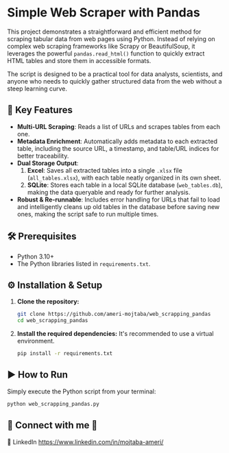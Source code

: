 # Simple Web Scraper with Pandas

This project demonstrates a straightforward and efficient method for scraping tabular data from web pages using Python. Instead of relying on complex web scraping frameworks like Scrapy or BeautifulSoup, it leverages the powerful `pandas.read_html()` function to quickly extract HTML tables and store them in accessible formats.

The script is designed to be a practical tool for data analysts, scientists, and anyone who needs to quickly gather structured data from the web without a steep learning curve.

## 🚀 Key Features

- **Multi-URL Scraping**: Reads a list of URLs and scrapes tables from each one.
- **Metadata Enrichment**: Automatically adds metadata to each extracted table, including the source URL, a timestamp, and table/URL indices for better traceability.
- **Dual Storage Output**:
    1.  **Excel**: Saves all extracted tables into a single `.xlsx` file (`all_tables.xlsx`), with each table neatly organized in its own sheet.
    2.  **SQLite**: Stores each table in a local SQLite database (`web_tables.db`), making the data queryable and ready for further analysis.
- **Robust & Re-runnable**: Includes error handling for URLs that fail to load and intelligently cleans up old tables in the database before saving new ones, making the script safe to run multiple times.

## 🛠️ Prerequisites

- Python 3.10+
- The Python libraries listed in `requirements.txt`.

## ⚙️ Installation & Setup

1.  **Clone the repository:**
    ```bash
    git clone https://github.com/ameri-mojtaba/web_scrapping_pandas
    cd web_scrapping_pandas

    ```

2.  **Install the required dependencies:**
    It's recommended to use a virtual environment.
    ```bash
    pip install -r requirements.txt
    ```

## ▶️ How to Run

Simply execute the Python script from your terminal:

```bash
python web_scrapping_pandas.py
```
## 🤝 Connect with me 🤝
📎 LinkedIn 
https://www.linkedin.com/in/mojtaba-ameri/


